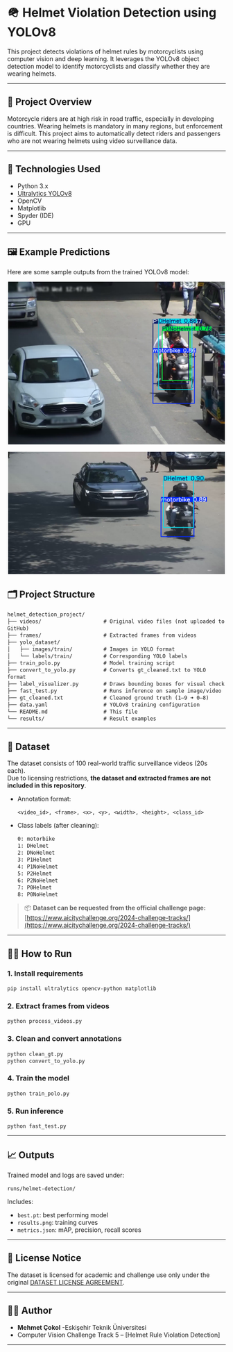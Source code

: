 # 🪖 Helmet Violation Detection using YOLOv8

This project detects violations of helmet rules by motorcyclists using computer vision and deep learning. It leverages the YOLOv8 object detection model to identify motorcyclists and classify whether they are wearing helmets.

---

## 📌 Project Overview

Motorcycle riders are at high risk in road traffic, especially in developing countries. Wearing helmets is mandatory in many regions, but enforcement is difficult. This project aims to automatically detect riders and passengers who are not wearing helmets using video surveillance data.

---

## 🔧 Technologies Used

- Python 3.x
- [Ultralytics YOLOv8](https://docs.ultralytics.com/)
- OpenCV
- Matplotlib
- Spyder (IDE)
- GPU

---


## 🖼️ Example Predictions

Here are some sample outputs from the trained YOLOv8 model:

<p align="center">
  <img src="results/036_frame_0190.jpg" alt="Helmet detection example 1" width="500"/>
</p>

<p align="center">
  <img src="results/049_frame_0120.jpg" alt="Helmet detection example 2" width="500"/>
</p>


## 🗂️ Project Structure

```
helmet_detection_project/
├── videos/                    # Original video files (not uploaded to GitHub)
├── frames/                    # Extracted frames from videos
├── yolo_dataset/
│   ├── images/train/          # Images in YOLO format
│   └── labels/train/          # Corresponding YOLO labels
├── train_polo.py              # Model training script
├── convert_to_yolo.py         # Converts gt_cleaned.txt to YOLO format
├── label_visualizer.py        # Draws bounding boxes for visual check
├── fast_test.py               # Runs inference on sample image/video
├── gt_cleaned.txt             # Cleaned ground truth (1–9 ➜ 0–8)
├── data.yaml                  # YOLOv8 training configuration
└── README.md                  # This file
└── results/                   # Result examples
```

---

## 🧠 Dataset

The dataset consists of 100 real-world traffic surveillance videos (20s each).  
Due to licensing restrictions, **the dataset and extracted frames are not included in this repository**.

- Annotation format:
  ```
  <video_id>, <frame>, <x>, <y>, <width>, <height>, <class_id>
  ```
- Class labels (after cleaning):
  ```
  0: motorbike
  1: DHelmet
  2: DNoHelmet
  3: P1Helmet
  4: P1NoHelmet
  5: P2Helmet
  6: P2NoHelmet
  7: P0Helmet
  8: P0NoHelmet
  ```

> 📦 **Dataset can be requested from the official challenge page:**  
> [https://www.aicitychallenge.org/2024-challenge-tracks/](https://www.aicitychallenge.org/2024-challenge-tracks/)

---

## 🏃‍♂️ How to Run

### 1. Install requirements
```
pip install ultralytics opencv-python matplotlib
```

### 2. Extract frames from videos
```
python process_videos.py
```

### 3. Clean and convert annotations
```
python clean_gt.py
python convert_to_yolo.py
```

### 4. Train the model
```
python train_polo.py
```

### 5. Run inference
```
python fast_test.py
```

---

## 📈 Outputs
Trained model and logs are saved under:
```
runs/helmet-detection/
```
Includes:
- `best.pt`: best performing model
- `results.png`: training curves
- `metrics.json`: mAP, precision, recall scores

---

## 🛑 License Notice

The dataset is licensed for academic and challenge use only under the original [DATASET LICENSE AGREEMENT](./DATASET%20LICENSE%20AGREEMENT.pdf).  


---

## 🧑‍💻 Author

- **Mehmet Çokol**
-Eskişehir Teknik Üniversitesi
- Computer Vision Challenge Track 5 – [Helmet Rule Violation Detection]

---
